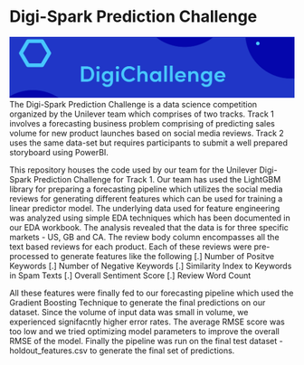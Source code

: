 # Digi-Spark Prediction Challenge

![alt text](https://github.com/Tuhin117x/GBM-Forecasting/blob/main/3.%20Others/Background.jpg)
The Digi-Spark Prediction Challenge is a data science competition organized by the Unilever team which comprises of two tracks. Track 1 involves a forecasting business problem comprising of predicting sales volume for new product launches based on social media reviews. Track 2 uses the same data-set but requires participants to submit a well prepared storyboard using PowerBI. 

This repository houses the code used by our team for the Unilever Digi-Spark Prediction Challenge for Track 1. Our team has used the LightGBM library for preparing a forecasting pipeline which utilizes the social media reviews for generating different features which can be used for training a linear predictor model. The underlying data used for feature engineering was analyzed using simple EDA techniques which has been documented in our EDA workbook. The analysis revealed that the data is for three specific markets - US, GB and CA. The review body column encompasses all the text based reviews for each product. Each of these reviews were pre-processed to generate features like the following
[.] Number of Positve Keywords
[.] Number of Negative Keywords
[.] Similarity Index to Keywords in Spam Texts
[.] Overall Sentiment Score
[.] Review Word Count

All these features were finally fed to our forecasting pipeline which used the Gradient Boosting Technique to generate the final predictions on our dataset. Since the volume of input data was small in volume, we experienced signifacntly higher error rates. The average RMSE score was too low and we tried optimizing model parameters to improve the overall RMSE of the model. Finally the pipeline was run on the final test dataset - holdout_features.csv to generate the final set of predictions.

